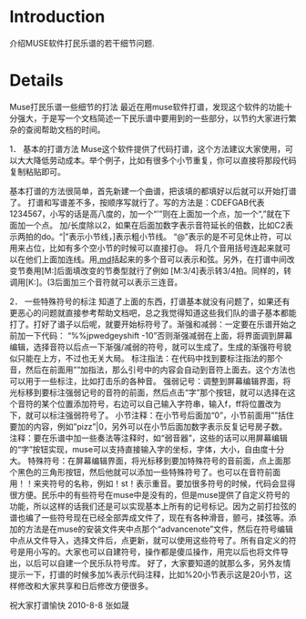 # Introduction #

介绍MUSE软件打民乐谱的若干细节问题.


# Details #

Muse打民乐谱一些细节的打法
最近在用muse软件打谱，发现这个软件的功能十分强大，于是写一个文档简述一下民乐谱中要用到的一些部分，以节约大家进行繁杂的查阅帮助文档的时间。

1．	基本的打谱方法
Muse这个软件提供了代码打谱，这个方法建议大家使用，可以大大降低劳动成本。举个例子，比如有很多个小节重复，你可以直接将那段代码复制粘贴即可。

基本打谱的方法很简单，首先新建一个曲谱，把该填的都填好以后就可以开始打谱了。
打谱和写谱差不多，按顺序写就行了。写的方法是：CDEFGAB代表1234567，小写的话是高八度的，加一个“’”则在上面加一个点，加一个“,”就在下面加一个点。
加/长度除以2，如果在后面加数字表示音符延长的倍数，比如C2表示两拍的do。“|”表示小节线，]表示粗小节线。
“@”表示的是不可见休止符，可以用来占位，比如有多个空小节的时候可以直接打@。
将几个音用括号连起来就可以在他们上面加连线。用[.md](.md)括起来的多个音可以表示和弦。另外，在打谱中间改变节奏用[M:]后面填改变的节奏型就行了例如 [M:3/4]表示转3/4拍。同样的，转调用[K:]。(3后面加三个音符就可以表示三连音。

2．	一些特殊符号的标注
知道了上面的东西，打谱基本就没有问题了，如果还有更恶心的问题就直接参考帮助文档吧，总之我觉得知道这些我们队的谱子基本都能打了。打好了谱子以后呢，就要开始标符号了。渐强和减弱：一定要在乐谱开始之前加一下代码： “%%jpwedgeyshift -10”否则渐强减弱在上面，将界面调到屏幕编辑，选择音符以后点一下渐强/减弱的符号，就可以生成了。生成的渐强符号貌似只能在上方，不过也无关大局。
标注指法：在代码中找到要标注指法的那个音，然后在前面用””加指法，那么引号中的内容会自动到音符上面去。这个方法也可以用于一些标注，比如打击乐的各种音。
强弱记号：调整到屏幕编辑界面，将光标移到要标注强弱记号的音符的前面，然后点击“字”那个按钮，就可以选择在这个音符的某个位置添加符号，右边可以自己输入字符串，输入f，ff将位置改为下，就可以标注强弱符号了。
小节注释：在小节号后面加“0”，小节前面用””括住要加的内容，例如”pizz”|0，另外可以在小节后面加数字表示反复记号房子数。
注释：要在乐谱中加一些奏法等注释时，如“弱音器”，这些的话可以用屏幕编辑的“字”按钮实现，muse可以支持直接输入字的坐标，字体，大小，自由度十分大。
特殊符号：在屏幕编辑界面，将光标移到要加特殊符号的音前面，点上面那个黑色的三角形按钮，然后他就可以添加一些特殊符号了。也可以在音符前面用！！来夹符号的名称，例如！st！表示重音。要加很多符号的时候，代码会显得很方便。民乐中的有些符号在muse中是没有的，但是muse提供了自定义符号的功能，所以这样的话我们还是可以实现基本上所有的记号标记。因为之前打拉弦的谱也编了一些符号现在已经全部弄成文件了，现在有各种滑音，颤弓，揉弦等。添加的方法是在muse的安装文件夹中点那个“advancenote”文件，然后在符号编辑中点从文件导入，选择文件后，点更新，就可以使用这些符号了。所有自定义的符号是用小写的。大家也可以自建符号，操作都是傻瓜操作，用完以后也将文件导出，以后可以自建一个民乐队符号库。
好了，大家要知道的就那么多，另外友情提示一下，打谱的时候多加%表示代码注释，比如%20小节表示这是20小节，这样修改和大家共享和日后修改方便很多。


祝大家打谱愉快
2010-8-8
张如晟
